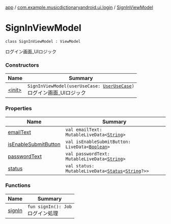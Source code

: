 [app](../../index.md) / [com.example.musicdictionaryandroid.ui.login](../index.md) / [SignInViewModel](./index.md)

# SignInViewModel

`class SignInViewModel : ViewModel`

ログイン画面_UIロジック

### Constructors

| Name | Summary |
|---|---|
| [&lt;init&gt;](-init-.md) | `SignInViewModel(userUseCase: `[`UserUseCase`](../../com.example.musicdictionaryandroid.model.usecase/-user-use-case/index.md)`)`<br>ログイン画面_UIロジック |

### Properties

| Name | Summary |
|---|---|
| [emailText](email-text.md) | `val emailText: MutableLiveData<`[`String`](https://kotlinlang.org/api/latest/jvm/stdlib/kotlin/-string/index.html)`>` |
| [isEnableSubmitButton](is-enable-submit-button.md) | `val isEnableSubmitButton: LiveData<`[`Boolean`](https://kotlinlang.org/api/latest/jvm/stdlib/kotlin/-boolean/index.html)`>` |
| [passwordText](password-text.md) | `val passwordText: MutableLiveData<`[`String`](https://kotlinlang.org/api/latest/jvm/stdlib/kotlin/-string/index.html)`>` |
| [status](status.md) | `val status: MutableLiveData<`[`Status`](../../com.example.musicdictionaryandroid.model.util/-status/index.md)`<`[`String`](https://kotlinlang.org/api/latest/jvm/stdlib/kotlin/-string/index.html)`?>>` |

### Functions

| Name | Summary |
|---|---|
| [signIn](sign-in.md) | `fun signIn(): Job`<br>ログイン処理 |
